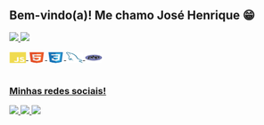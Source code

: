 ## Bem-vindo(a)! Me chamo José Henrique 😁

 <div>
   <a href="https://github.com/henribeiro">
   <img height="180em" src="https://github-readme-stats.vercel.app/api?username=henribeiro&show_icons=true&theme=tokyonight&include_all_commits=true&count_private=true"/>
   <img height="180em" src="https://github-readme-stats.vercel.app/api/top-langs/?username=henribeiro&layout=compact&langs_count=6&theme=tokyonight"/>
</div>
    
<div style="display: inline_block"><br>
  <img align="center" alt="Js" height="20" width="30" src="https://raw.githubusercontent.com/devicons/devicon/master/icons/javascript/javascript-plain.svg"
  >
  <img align="center" alt="HTML" height="20" width="30" src="https://raw.githubusercontent.com/devicons/devicon/master/icons/html5/html5-original.svg"
  >
  <img align="center" alt="CSS" height="20" width="30" src="https://raw.githubusercontent.com/devicons/devicon/master/icons/css3/css3-original.svg"
  >
  <img align="center" alt="MySQL" height="20" width="30" src="https://raw.githubusercontent.com/devicons/devicon/master/icons/mysql/mysql-original.svg"
  >
  <img align="center" alt="PHP" height="20" width="30" src="https://raw.githubusercontent.com/devicons/devicon/master/icons/php/php-original.svg"
  >
</div>
 
<br>
 
### Minhas redes sociais!
 
<div> 
  <a href="https://instagram.com/henr.ibeiro" target="_blank"><img src="https://img.shields.io/badge/-Instagram-%23E4405F?style=for-the-badge&logo=instagram&logoColor=white" target="_blank">
  </a> 
  <a href = "mailto:jhrralbuquerque@gmail.com"><img src="https://img.shields.io/badge/-Gmail-%23333?style=for-the-badge&logo=gmail&logoColor=white" target="_blank">
  </a>
  <a href="https://www.linkedin.com/in/jhrralbuquerque" target="_blank"><img src="https://img.shields.io/badge/-LinkedIn-%230077B5?style=for-the-badge&logo=linkedin&logoColor=white" target="_blank">
  </a>
</div>
